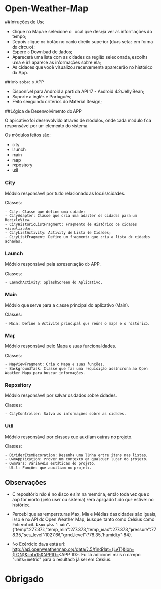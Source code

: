 # Open-Weather-Map

##Intruções de Uso

- Clique no Mapa e selecione o Local que deseja ver as informações do tempo;
- Depois clique no botão no canto direito superior (duas setas em forma de circulo);
- Espere o Download de dados;
- Aparecerá uma lista com as cidades da região selecionada, escolha uma e irá aparece as informações sobre ela;
- As cidades que você visualizou recentemente aparecerão no histórico do App.

##Info sobre o APP

- Disponível para Android a parti da API 17 - Android 4.2/Jelly Bean;
- Suporte a inglês e Português;
- Feito senguindo critérios do Material Design;

##Lógica de Desenvolvimento do APP

O aplicativo foi desenvolvido através de módulos, onde cada modulo fica responsável por um elemento do sistema.

Os módulos feitos são:

- city
- launch
- main
- map
- repository
- util

### City

Módulo responsável por tudo relacionado as locais/cidades.

Classes:

	- City: Classe que define uma cidade;
	- CityAdapter: Classe que cria uma adapter de cidades para um RecicleView.
	- CityHistoricListFragment: Fragmento de Histórico de cidades visualizadas.
	- CityListActivity: Activity de Lista de Cidades;
	- CityListFragment: Define um fragmento que cria a lista de cidades achadas.

### Launch

Módulo responsável pela apresentação do APP.
	
Classes:

	- LaunchActivity: SplashScreen do Aplicativo.

### Main

Módulo que serve para a classe principal do aplicativo (Main).

Classes:

	- Main: Define a Activite principal que reúne o mapa e o histórico.

### Map

Módulo responsável pelo Mapa e suas funcionalidades.

Classes:

	- MapViewFragment: Cria o Mapa e suas funções.
	- BackgroundTask: Classe que faz uma requisição assíncrona ao Open Weather Mapa para buscar informações.

### Repository

Módulo responsável por salvar os dados sobre cidades.

Classes:
	
	- CityController: Salva as informações sobre as cidades.

### Util

Módulo responsável por classes que auxiliam outras no projeto.

Classes:

	- DividerItemDecoration: Desenha uma linha entre itens nas listas.
	- OwmApplication: Prover um contexto em qualquer lugar do projeto.
	- OwmVars: Váriáveis estáticas do projeto.
	- Util: Funções que auxiliam no projeto.

## Observações

 - O repositório não é no disco e sim na memória, então toda vez que o app for morto (pelo user ou sistema) será apagado tudo que estiver no histórico.

 - Percebi que as temperaturas Max, Min e Médias das cidades são iguais, isso é na API do Open Weather Map, busquei tanto como Celsius como Fahrenheit. Exemplo: "main":{"temp":277.373,"temp_min":277.373,"temp_max":277.373,"pressure":778.35,"sea_level":1027.66,"grnd_level":778.35,"humidity":84}.

 - No Exércicio dava está url: http://api.openweathermap.org/data/2.5/find?lat={LAT}&lon={LON}&cnt=15&APPID=<APP_ID>​. Eu só adicionei mais o campo "units=metric" para o resultado já ser em Celsius.

 # Obrigado